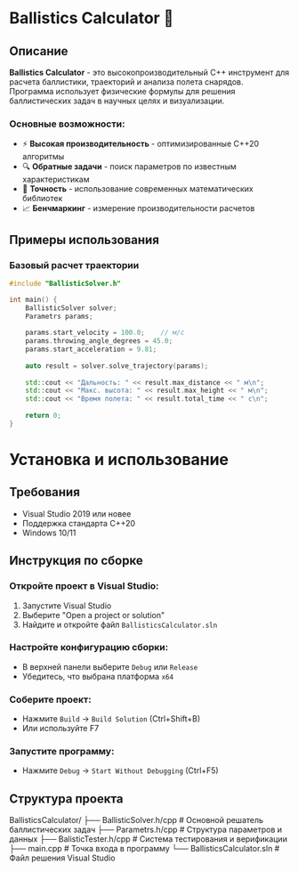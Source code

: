 # Ballistics Calculator 🔭


## Описание

**Ballistics Calculator** - это высокопроизводительный C++ инструмент для расчета баллистики, траекторий и анализа полета снарядов. Программа использует физические формулы для решения баллистических задач в научных целях и визуализации.

### Основные возможности:
- ⚡ **Высокая производительность** - оптимизированные C++20 алгоритмы
- 🔍 **Обратные задачи** - поиск параметров по известным характеристикам
- 🎯 **Точность** - использование современных математических библиотек
- 📈 **Бенчмаркинг** - измерение производительности расчетов

## Примеры использования

### Базовый расчет траектории
```cpp
#include "BallisticSolver.h"

int main() {
    BallisticSolver solver;
    Parametrs params;
    
    params.start_velocity = 100.0;    // м/с
    params.throwing_angle_degrees = 45.0;
    params.start_acceleration = 9.81;
    
    auto result = solver.solve_trajectory(params);
    
    std::cout << "Дальность: " << result.max_distance << " м\n";
    std::cout << "Макс. высота: " << result.max_height << " м\n";
    std::cout << "Время полета: " << result.total_time << " с\n";
    
    return 0;
}

```
# Установка и использование

## Требования
- Visual Studio 2019 или новее
- Поддержка стандарта C++20
- Windows 10/11

## Инструкция по сборке

### Откройте проект в Visual Studio:
1. Запустите Visual Studio
2. Выберите "Open a project or solution"
3. Найдите и откройте файл `BallisticsCalculator.sln`

### Настройте конфигурацию сборки:
- В верхней панели выберите `Debug` или `Release`
- Убедитесь, что выбрана платформа `x64`

### Соберите проект:
- Нажмите `Build` → `Build Solution` (Ctrl+Shift+B)
- Или используйте F7

### Запустите программу:
- Нажмите `Debug` → `Start Without Debugging` (Ctrl+F5)

## Структура проекта

BallisticsCalculator/
├── BallisticSolver.h/cpp    # Основной решатель баллистических задач
├── Parametrs.h/cpp          # Структура параметров и данных
├── BalisticTester.h/cpp     # Система тестирования и верификации
├── main.cpp                 # Точка входа в программу
└── BallisticsCalculator.sln # Файл решения Visual Studio
